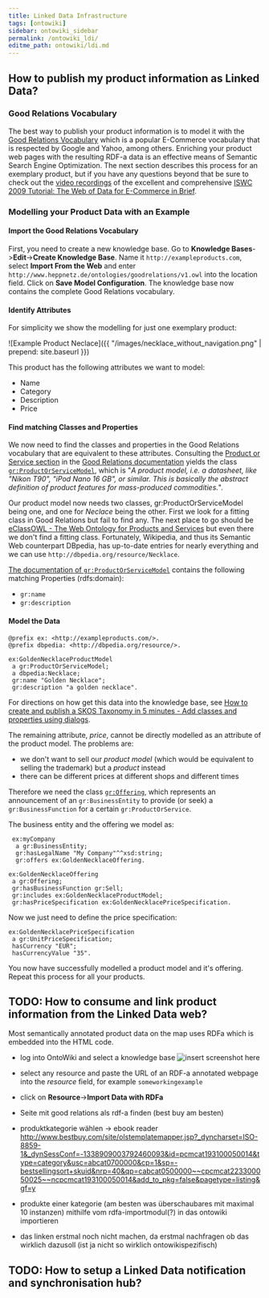 ```yaml
---
title: Linked Data Infrastructure
tags: [ontowiki]
sidebar: ontowiki_sidebar
permalink: /ontowiki_ldi/
editme_path: ontowiki/ldi.md
---
```

## How to publish my product information as Linked Data?

### Good Relations Vocabulary
The best way to publish your product information is to model it with the [Good Relations Vocabulary](http://www.heppnetz.de/projects/goodrelations/) which is a popular E-Commerce vocabulary that is respected by Google and Yahoo, among others. Enriching your product web pages with the resulting RDF-a data is an effective means of Semantic Search Engine Optimization.
The next section describes this process for an exemplary product, but if you have any questions beyond that be sure to check out the [video recordings](http://www.ebusiness-unibw.org/wiki/Web_of_Data_for_E-Commerce_Tutorial_ISWC2009##Video_Recording_of_the_Event) of the excellent and comprehensive [ISWC 2009 Tutorial: The Web of Data for E-Commerce in Brief](http://www.ebusiness-unibw.org/wiki/Web_of_Data_for_E-Commerce_Tutorial_ISWC2009).

### Modelling your Product Data with an Example

#### Import the Good Relations Vocabulary

First, you need to create a new knowledge base. Go to **Knowledge Bases**->**Edit**->**Create Knowledge Base**. Name it `http://exampleproducts.com`, select **Import From the Web** and enter `http://www.heppnetz.de/ontologies/goodrelations/v1.owl` into the location field. Click on **Save Model Configuration**. The knowledge base now contains the complete Good Relations vocabulary. 

#### Identify Attributes

For simplicity we show the modelling for just one exemplary product:

![Example Product Neclace]({{ "/images/necklace_without_navigation.png" | prepend: site.baseurl }})

This product has the following attributes we want to model:
- Name
- Category
- Description
- Price

#### Find matching Classes and Properties

We now need to find the classes and properties in the Good Relations vocabulary that are equivalent to these attributes. Consulting the [Product or Service section](http://wiki.goodrelations-vocabulary.org/Documentation/Product_or_Service) in the [Good Relations documentation](http://wiki.goodrelations-vocabulary.org/Documentation) yields the class [`gr:ProductOrServiceModel`](http://www.heppnetz.de/ontologies/goodrelations/v1.html##ProductOrServiceModel), which is "*A product model, i.e. a datasheet, like "Nikon T90", "iPod Nano 16 GB", or similar. This is basically the abstract definition of product features for mass-produced commodities.*".

Our product model now needs two classes, gr:ProductOrServiceModel being one, and one for *Neclace* being the other. First we look for a fitting class in Good Relations but fail to find any. The next place to go should be [eClassOWL - The Web Ontology for Products and Services](http://www.heppnetz.de/projects/eclassowl/) but even there we don't find a fitting class. Fortunately, Wikipedia, and thus its Semantic Web counterpart DBpedia, has up-to-date entries for nearly everything and we can use `http://dbpedia.org/resource/Necklace`.

[The documentation of `gr:ProductOrServiceModel`](http://www.heppnetz.de/ontologies/goodrelationsv1.html##ProductOrServiceModel) contains the following matching Properties (rdfs:domain):
- `gr:name`
- `gr:description`

#### Model the Data

    @prefix ex: <http://exampleproducts.com/>.
    @prefix dbpedia: <http://dbpedia.org/resource/>.

    ex:GoldenNecklaceProductModel
     a gr:ProductOrServiceModel;
     a dbpedia:Necklace;
     gr:name "Golden Necklace";
     gr:description "a golden necklace".

For directions on how get this data into the knowledge base, see [How to create and publish a SKOS Taxonomy in 5 minutes - Add classes and properties using dialogs](http://docs.ontowiki.net/ontowiki_How-to-create-and-publish-a-SKOS-Taxonomy-in-5-minutes##dialog).

The remaining attribute, *price*, cannot be directly modelled as an attribute of the product model. The problems are:

- we don't want to sell our *product model* (which would be equivalent to selling the trademark) but a *product* instead
- there can be different prices at different shops and different times

Therefore we need the class [`gr:Offering`](http://www.heppnetz.de/ontologies/goodrelations/v1##Offering), which represents an announcement of an `gr:BusinessEntity` to provide (or seek) a `gr:BusinessFunction` for a certain `gr:ProductOrService`.

The business entity and the offering we model as:

     ex:myCompany
      a gr:BusinessEntity;
      gr:hasLegalName "My Company"^^xsd:string;
      gr:offers ex:GoldenNecklaceOffering.

    ex:GoldenNecklaceOffering
     a gr:Offering;
     gr:hasBusinessFunction gr:Sell;
     gr:includes ex:GoldenNecklaceProductModel;
     gr:hasPriceSpecification ex:GoldenNecklacePriceSpecification.

Now we just need to define the price specification:

    ex:GoldenNecklacePriceSpecification
     a gr:UnitPriceSpecification;
     hasCurrency "EUR";
     hasCurrencyValue "35".

You now have successfully modelled a product model and it's offering. Repeat this process for all your products.

## TODO: How to consume and link product information from the Linked Data web?
Most semantically annotated product data on the map uses RDFa which is embedded into the HTML code.

- log into OntoWiki and select a knowledge base
![insert screenshot here]()
- select any resource and paste the URL of an RDF-a annotated webpage into the *resource* field, for example `someworkingexample`
- click on **Resource**->**Import Data with RDFa**

- Seite mit good relations als rdf-a finden (best buy am besten)
- produktkategorie wählen -> ebook reader <http://www.bestbuy.com/site/olstemplatemapper.jsp?_dyncharset=ISO-8859-1&_dynSessConf=-1338909003792460093&id=pcmcat193100050014&type=category&usc=abcat0700000&cp=1&sp=-bestsellingsort+skuid&nrp=40&qp=cabcat0500000~~cpcmcat223300050025~~ncpcmcat193100050014&add_to_pkg=false&pagetype=listing&gf=y>
- produkte einer kategorie (am besten was überschaubares mit maximal 10 instanzen) mithilfe vom rdfa-importmodul(?) in das ontowiki importieren 
- das linken erstmal noch nicht machen, da erstmal nachfragen ob das wirklich dazusoll (ist ja nicht so wirklich ontowikispezifisch)

## TODO: How to setup a Linked Data notification and synchronisation hub?

